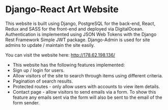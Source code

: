 # Django-React Art Website

This website is built using Django, PostgreSQL for the back-end, React, Redux and SASS for the front-end and deployed via DigitalOcean. Authentication is implemented using JSON Web Tokens with the Django Rest Framework Simple JWT package. Django-Admin is used for site admins to update / maintain the site easily.

You can visit the website here: http://178.62.198.136/

- This website has the following features implemented:
- Sign up / login for users.
- Allow visitors of the site to search through items using different criteria.
- Pagination of search results.
- Protected routes - only allow users with accounts to view item details.
- Contact page - allow visitors to send emails via a form. To show this feature any emails sent via the form will also be sent to the email of the form sender.
